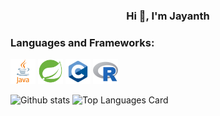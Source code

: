 <h3 align="center">Hi 👋, I'm Jayanth</h3>

<h3 align="left">Languages and Frameworks:</h3>

<img src="https://github.com/github/explore/blob/main/topics/java/java.png" width="40" height="40"> 
<img src="https://github.com/github/explore/blob/main/topics/spring-boot/spring-boot.png" width="40 height="40">
<img src="https://github.com/github/explore/blob/main/topics/c/c.png" width="40" height="40">
<img src="https://github.com/github/explore/blob/main/topics/r/r.png" width="40" height="40">

![Github stats](https://github-readme-stats.vercel.app/api?username=jayanth336&theme=highcontrast&show_icons=true&count_private=true) ![Top Languages Card](https://github-readme-stats.vercel.app/api/top-langs/?username=jayanth336&layout=compact)

<!--
**jayanth336/jayanth336** is a ✨ _special_ ✨ repository because its `README.md` (this file) appears on your GitHub profile.

Here are some ideas to get you started:

- 🔭 I’m currently working on ...
- 🌱 I’m currently learning ...
- 👯 I’m looking to collaborate on ...
- 🤔 I’m looking for help with ...
- 💬 Ask me about ...
- 📫 How to reach me: ...
- 😄 Pronouns: ...
- ⚡ Fun fact: ...
-->

